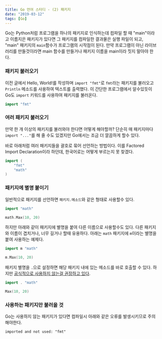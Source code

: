 ```yaml
---
title: Go 언어 스터디 - (2) 패키지
date: "2019-03-12"
tags: [Go]
---
```


Go는 Python처럼 프로그램을 하나의 패키지로 인식하는데 컴파일 할 때 "main"이라고 이름지은 패키지가 있다면 그 패키지를 컴파일한 결과물은 실행 파일이 되고, "main" 패키지의 `main`함수가 프로그램의 시작점이 된다.
만약 프로그램이 아닌 라이브러리를 만들것이라면 main 함수를 만들거나 패키지 이름을 main이라 짓지 말아야 한다.


### 패키지 불러오기

이전 글에서 Hello, World!를 작성하며 `import "fmt"`로 `fmt`라는 패키지를 불러오고 `Println` 메소드를 사용하여 텍스트를 출력했다. 이 간단한 프로그램에서 알수있듯이 Go도 `import` 키워드를 사용하여 패키지를 불러온다.

```go
import "fmt"
```

### 여러 패키지 불러오기

만약 한 개 이상의 패키지를 불러와야 한다면 어떻게 해야할까? 단순히 매 패키지마다 `import "..."`를 해 줄 수도 있겠지만 Go에서는 조금 더 깔끔하게 할수 있다.

바로 아래처럼 여러 패키지들을 괄호로 묶어 선언하는 방법이다. 이를 Factored Import Declaration이라 하던데, 한국어로는 어떻게 부르는지 못 찾겠다.
```go
import (
    "fmt"
    "math"
)
```

### 패키지에 별명 붙이기

일반적으로 패키지를 선언하면 `패키지.메소드`와 같은 형태로 사용할수 있다. 

```go
import "math"

math.Max(10, 20)
```

하지만 아래와 같이 패키지에 별명을 붙여 다른 이름으로 사용할수도 있다. 다른 패키지와 이름이 겹치거나, 너무 길거나 할때 유용하다. 아래는 `math` 패키지에 `m`이라는 별명을 붙여 사용하는 예제다.

```go
import m "math"

m.Max(10, 20)
```

패키지 별명을 `.`으로 설정하면 해당 패키지 내에 있는 메소드를 바로 호출할 수 있다. 하지만 [공식적으로 사용하지 않는걸 권장하고 있다](https://golang.org/ref/spec#Import_declarations).
```go
import . "math"

Max(10, 20)
```

### 사용하는 패키지만 불러올 것

Go는 사용하지 않는 패키지가 있다면 컴파일시 아래와 같은 오류를 발생시키므로 주의해야한다.
```
imported and not used: "fmt"
```
